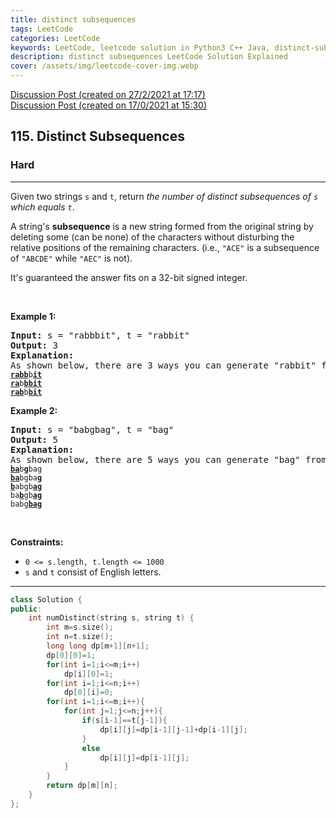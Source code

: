 ```yaml
---
title: distinct subsequences
tags: LeetCode
categories: LeetCode
keywords: LeetCode, leetcode solution in Python3 C++ Java, distinct-subsequences solution
description: distinct subsequences LeetCode Solution Explained
cover: /assets/img/leetcode-cover-img.webp
---
```





[Discussion Post (created on 27/2/2021 at 17:17)](https://leetcode.com/problems/distinct-subsequences/discuss/1129570/EASY-DP-or-C%2B%2B)  
[Discussion Post (created on 17/0/2021 at 15:30)](https://leetcode.com/problems/distinct-subsequences/discuss/1021259/Recursion-%2B-Memoization-or-C%2B%2B)  
<h2>115. Distinct Subsequences</h2><h3>Hard</h3><hr><div><p>Given two strings <code>s</code> and <code>t</code>, return <em>the&nbsp;number of distinct subsequences of <code>s</code> which equals <code>t</code></em>.</p>

<p>A string's <strong>subsequence</strong> is a new string formed from the original string by deleting some (can be none) of the characters without disturbing the relative positions of the remaining characters. (i.e., <code>"ACE"</code> is a subsequence of <code>"ABCDE"</code> while <code>"AEC"</code> is not).</p>

<p>It's guaranteed the answer fits on a 32-bit signed integer.</p>

<p>&nbsp;</p>
<p><strong>Example 1:</strong></p>

<pre><strong>Input:</strong> s = "rabbbit", t = "rabbit"
<strong>Output:</strong> 3
<strong>Explanation:</strong>
As shown below, there are 3 ways you can generate "rabbit" from S.
<code><strong><u>rabb</u></strong>b<strong><u>it</u></strong></code>
<code><strong><u>ra</u></strong>b<strong><u>bbit</u></strong></code>
<code><strong><u>rab</u></strong>b<strong><u>bit</u></strong></code>
</pre>

<p><strong>Example 2:</strong></p>

<pre><strong>Input:</strong> s = "babgbag", t = "bag"
<strong>Output:</strong> 5
<strong>Explanation:</strong>
As shown below, there are 5 ways you can generate "bag" from S.
<code><strong><u>ba</u></strong>b<u><strong>g</strong></u>bag</code>
<code><strong><u>ba</u></strong>bgba<strong><u>g</u></strong></code>
<code><u><strong>b</strong></u>abgb<strong><u>ag</u></strong></code>
<code>ba<u><strong>b</strong></u>gb<u><strong>ag</strong></u></code>
<code>babg<strong><u>bag</u></strong></code></pre>

<p>&nbsp;</p>
<p><strong>Constraints:</strong></p>

<ul>
	<li><code>0 &lt;= s.length, t.length &lt;= 1000</code></li>
	<li><code>s</code> and <code>t</code> consist of English letters.</li>
</ul>
</div>

---




```cpp
class Solution {
public:
    int numDistinct(string s, string t) {
        int m=s.size();
        int n=t.size();
        long long dp[m+1][n+1];
        dp[0][0]=1;
        for(int i=1;i<=m;i++)
            dp[i][0]=1;
        for(int i=1;i<=n;i++)
            dp[0][i]=0;
        for(int i=1;i<=m;i++){
            for(int j=1;j<=n;j++){
                if(s[i-1]==t[j-1]){
                    dp[i][j]=dp[i-1][j-1]+dp[i-1][j];
                }
                else
                    dp[i][j]=dp[i-1][j]; 
            }
        }
        return dp[m][n];
    }
};
```
